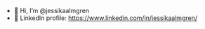 - 👋 Hi, I’m @jessikaalmgren
- 🌟 LinkedIn profile: https://www.linkedin.com/in/jessikaalmgren/

<!---
jessikaalmgren/jessikaalmgren is a ✨ special ✨ repository because its `README.md` (this file) appears on your GitHub profile.
You can click the Preview link to take a look at your changes.
--->
